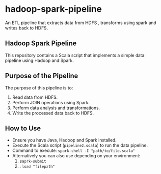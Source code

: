 # hadoop-spark-pipeline
An ETL pipeline that extracts data from HDFS , transforms using spark and writes back to HDFS.

## Hadoop Spark Pipeline

This repository contains a Scala script that implements a simple data pipeline using Hadoop and Spark.

## Purpose of the Pipeline

The purpose of this pipeline is to:

1. Read data from HDFS.
2. Perform JOIN operations using Spark.
3. Perform data analysis and transformations.
4. Write the processed data back to HDFS.

## How to Use

- Ensure you have Java, Hadoop and Spark installed.
- Execute the Scala script (`pipeline2.scala`) to run the data pipeline.
- Command to execute: `spark-shell -I "path/to/file.scala"`
- Alternatively you can also use depending on your environment:
    1. `saprk-submit`
    2. `:load "filepath"`

